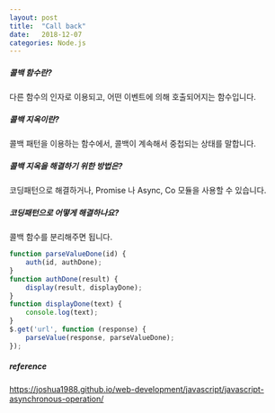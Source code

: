 ```yaml
---
layout: post
title:  "Call back"
date:   2018-12-07
categories: Node.js
---
```


##### 콜백 함수란?

다른 함수의 인자로 이용되고, 어떤 이벤트에 의해 호출되어지는 함수입니다.

##### 콜백 지옥이란?

콜백 패턴을 이용하는 함수에서, 콜백이 계속해서 중첩되는 상태를 말합니다.

##### 콜백 지옥을 해결하기 위한 방법은?

코딩패턴으로 해결하거나, Promise 나 Async, Co 모듈을 사용할 수 있습니다.

##### 코딩패턴으로 어떻게 해결하나요?

콜백 함수를 분리해주면 됩니다.

```javascript
function parseValueDone(id) {
	auth(id, authDone);
}
function authDone(result) {
	display(result, displayDone);
}
function displayDone(text) {
	console.log(text);
}
$.get('url', function (response) {
	parseValue(response, parseValueDone);
});
```

##### reference

https://joshua1988.github.io/web-development/javascript/javascript-asynchronous-operation/